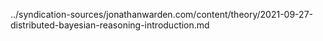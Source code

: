 ../syndication-sources/jonathanwarden.com/content/theory/2021-09-27-distributed-bayesian-reasoning-introduction.md
